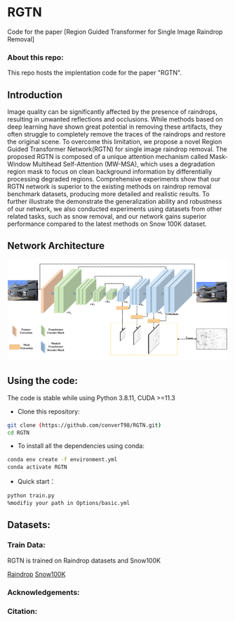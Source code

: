 # RGTN

Code for the paper [Region Guided Transformer for Single Image Raindrop Removal]

### About this repo:

This repo hosts the implentation code for the paper "RGTN". 

## Introduction

Image quality can be significantly affected by the presence of raindrops, resulting in unwanted reflections and occlusions. While methods based on deep learning have shown great potential in removing these artifacts, they often struggle to completely remove the traces of the raindrops and restore the original scene. To overcome this limitation, we propose a novel Region Guided Transformer Network(RGTN) for single image raindrop removal. The proposed RGTN is composed of a unique attention mechanism called Mask-Window Multihead Self-Attention (MW-MSA), which uses a degradation region mask to focus on clean background information by differentially processing degraded regions. Comprehensive experiments show that our RGTN network is superior to the existing methods on raindrop removal benchmark datasets, producing more detailed and realistic results. To further illustrate the demonstrate the generalization ability and robustness of our network, we also conducted experiments using datasets from other related tasks, such as snow removal, and our network gains superior performance compared to the latest methods on Snow 100K dataset. 

## Network Architecture

<img src = "https://github.com/converT98/RGTN/blob/main/images/network.png"> 

## Using the code:

The code is stable while using Python 3.8.11, CUDA >=11.3

- Clone this repository:
```bash
git clone (https://github.com/converT98/RGTN.git)
cd RGTN
```

- To install all the dependencies using conda:

```bash
conda env create -f environment.yml
conda activate RGTN
```
- Quick start：
```bash
python train.py
%modifiy your path in Options/basic.yml
```

## Datasets:

### Train Data:

RGTN is trained on Raindrop datasets and Snow100K

[Raindrop](https://rui1996.github.io/raindrop/raindrop_removal.html)
[Snow100K](https://sites.google.com/view/yunfuliu/desnownet)

### Acknowledgements:


### Citation:

```

```
